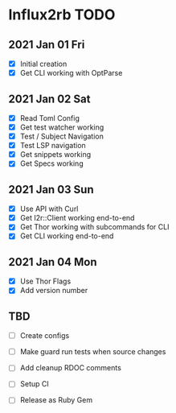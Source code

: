 # Influx2rb TODO

## 2021 Jan 01 Fri

- [x] Initial creation
- [x] Get CLI working with OptParse

## 2021 Jan 02 Sat

- [x] Read Toml Config
- [x] Get test watcher working
- [x] Test / Subject Navigation
- [x] Test LSP navigation
- [x] Get snippets working
- [x] Get Specs working 

## 2021 Jan 03 Sun

- [x] Use API with Curl
- [x] Get I2r::Client working end-to-end
- [x] Get Thor working with subcommands for CLI
- [x] Get CLI working end-to-end

## 2021 Jan 04 Mon

- [x] Use Thor Flags
- [x] Add version number

## TBD

- [ ] Create configs 

- [ ] Make guard run tests when source changes
- [ ] Add cleanup RDOC comments
- [ ] Setup CI
- [ ] Release as Ruby Gem
